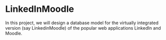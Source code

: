 # LinkedInMoodle
In this project, we will design a database model for the virtually integrated version (say LinkedinMoodle) of the popular web applications LinkedIn and Moodle.
